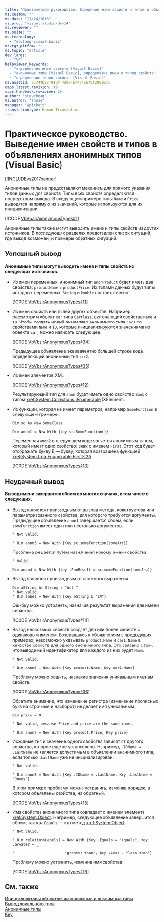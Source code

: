 ```yaml
---
title: "Практическое руководство. Выведение имен свойств и типов в объявлениях анонимных типов (Visual Basic) | Microsoft Docs"
ms.custom: ""
ms.date: "11/24/2016"
ms.prod: "visual-studio-dev14"
ms.reviewer: ""
ms.suite: ""
ms.technology: 
  - "devlang-visual-basic"
ms.tgt_pltfrm: ""
ms.topic: "article"
dev_langs: 
  - "VB"
helpviewer_keywords: 
  - "определение имен свойств [Visual Basic]"
  - "анонимные типы [Visual Basic], определение имен и типов свойств"
  - "определение типов свойств [Visual Basic]"
ms.assetid: 7c748b22-913f-4d9d-b747-6b7bf296a0bc
caps.latest.revision: 19
caps.handback.revision: 19
author: "stevehoag"
ms.author: "shoag"
manager: "wpickett"
translationtype: Human Translation
---
```

# Практическое руководство. Выведение имен свойств и типов в объявлениях анонимных типов (Visual Basic)
[!INCLUDE[vs2017banner](../../../../csharp/includes/vs2017banner.md)]

Анонимные типы не предоставляют механизм для прямого указания типов данных для свойств. Типы всех свойств определяются посредством вывода. В следующем примере типы `Name` и `Price` выводятся напрямую из значений, которые используются для их инициализации.  
  
 [!CODE [VbVbalrAnonymousTypes#1](../CodeSnippet/VS_Snippets_VBCSharp/VbVbalrAnonymousTypes#1)]  
  
 Анонимные типы также могут выводить имена и типы свойств из других источников. В последующих разделах представлен список ситуаций, где вывод возможен, и примеры обратных ситуаций.  
  
## Успешный вывод  
  
#### Анонимные типы могут выводить имена и типы свойств из следующих источников.  
  
-   Из имен переменных. Анонимный тип `anonProduct` будет иметь два свойства: `productName` и `productPrice`. Их типами данных будут типы исходных переменных, `String` и `Double` соответственно.  
  
     [!CODE [VbVbalrAnonymousTypes#11](../CodeSnippet/VS_Snippets_VBCSharp/VbVbalrAnonymousTypes#11)]  
  
-   Из имен свойств или полей других объектов. Например, рассмотрим объект `car` типа `CarClass`, включающий свойства `Name` и `ID`. Чтобы создать новый экземпляр анонимного типа `car1` со свойствами `Name` и `ID`, которые инициализируются значениями из объекта `car`, можно написать следующее.  
  
     [!CODE [VbVbalrAnonymousTypes#34](../CodeSnippet/VS_Snippets_VBCSharp/VbVbalrAnonymousTypes#34)]  
  
     Предыдущее объявление эквивалентно большей строке кода, определяющей анонимный тип `car2`.  
  
     [!CODE [VbVbalrAnonymousTypes#35](../CodeSnippet/VS_Snippets_VBCSharp/VbVbalrAnonymousTypes#35)]  
  
-   Из имен элементов XML  
  
     [!CODE [VbVbalrAnonymousTypes#12](../CodeSnippet/VS_Snippets_VBCSharp/VbVbalrAnonymousTypes#12)]  
  
     Результирующий тип для `anon` будет иметь одно свойство `Book` c типом <xref:System.Collections.IEnumerable> \(XElement\).  
  
-   Из функции, которая не имеет параметров, например `SomeFunction` в следующем примере.  
  
     `Dim sc As New SomeClass`  
  
     `Dim anon1 = New With {Key sc.SomeFunction()}`  
  
     Переменная `anon2` в следующем коде является анонимным типом, который имеет одно свойство: знак с именем `First`. Этот код будет отображать букву E — букву, которая возвращена функцией <xref:System.Linq.Enumerable.First%2A>.  
  
     [!CODE [VbVbalrAnonymousTypes#13](../CodeSnippet/VS_Snippets_VBCSharp/VbVbalrAnonymousTypes#13)]  
  
## Неудачный вывод  
  
#### Вывод имени завершится сбоем во многих случаях, в том числе в следующих.  
  
-   Вывод является производным от вызова метода, конструктора или параметризованного свойства, для которого требуются аргументы. Предыдущее объявление `anon1` завершается сбоем, если `someFunction` имеет один или несколько аргументов.  
  
     `' Not valid.`  
  
     `' Dim anon3 = New With {Key sc.someFunction(someArg)}`  
  
     Проблема решается путем назначения новому имени свойства.  
  
     `' Valid.`  
  
     `Dim anon4 = New With {Key .FunResult = sc.someFunction(someArg)}`  
  
-   Вывод является производным от сложного выражения.  
  
    ```  
    Dim aString As String = "Act "  
    ' Not valid.  
    ' Dim label = New With {Key aString & "IV"}  
    ```  
  
     Ошибку можно устранить, назначив результат выражения для имени свойства.  
  
     [!CODE [VbVbalrAnonymousTypes#14](../CodeSnippet/VS_Snippets_VBCSharp/VbVbalrAnonymousTypes#14)]  
  
-   Вывод нескольких свойств создает два или более свойств с одинаковым именем. Возвращаясь к объявлениям в предыдущих примерах, невозможно указывать `product.Name` и `car1.Name` в качестве свойств для одного анонимного типа. Это связано с тем, что выводимый идентификатор для каждого из них будет `Name`.  
  
     `' Not valid.`  
  
     `' Dim anon5 = New With {Key product.Name, Key car1.Name}`  
  
     Проблему можно решить, назначив значения уникальным именам свойств.  
  
     [!CODE [VbVbalrAnonymousTypes#36](../CodeSnippet/VS_Snippets_VBCSharp/VbVbalrAnonymousTypes#36)]  
  
     Обратите внимание, что изменение регистра \(изменение прописных букв на строчные и наоборот\) не делает имя уникальным.  
  
     `Dim price = 0`  
  
     `' Not valid, because Price and price are the same name.`  
  
     `' Dim anon7 = New With {Key product.Price, Key price}`  
  
-   Исходные тип и значение одного свойства зависят от другого свойства, которое еще не установлено. Например, `.IDName = .LastName` не является допустимым в объявлении анонимного типа, если только `.LastName` уже не инициализирован.  
  
     `' Not valid.`  
  
     `' Dim anon8 = New With {Key .IDName = .LastName, Key .LastName = "Jones"}`  
  
     В этом примере проблему можно устранить, изменив порядок, в котором объявлены свойства, на обратный.  
  
     [!CODE [VbVbalrAnonymousTypes#15](../CodeSnippet/VS_Snippets_VBCSharp/VbVbalrAnonymousTypes#15)]  
  
-   Имя свойства анонимного типа совпадает с именем элемента <xref:System.Object>. Например, следующее объявление завершится сбоем, так как `Equals` — это метод <xref:System.Object>.  
  
     `' Not valid.`  
  
     `' Dim relationsLabels1 = New With {Key .Equals = "equals", Key .Greater = _`  
  
     `'                       "greater than", Key .Less = "less than"}`  
  
     Проблему можно устранить, изменив имя свойства:  
  
     [!CODE [VbVbalrAnonymousTypes#16](../CodeSnippet/VS_Snippets_VBCSharp/VbVbalrAnonymousTypes#16)]  
  
## См. также  
 [Инициализаторы объектов: именованные и анонимные типы](../../../../visual-basic/programming-guide/language-features/objects-and-classes/object-initializers-named-and-anonymous-types.md)   
 [Вывод локального типа](../../../../visual-basic/programming-guide/language-features/variables/local-type-inference.md)   
 [Анонимные типы](../../../../visual-basic/programming-guide/language-features/objects-and-classes/anonymous-types.md)   
 [Key](../../../../visual-basic/language-reference/modifiers/key.md)